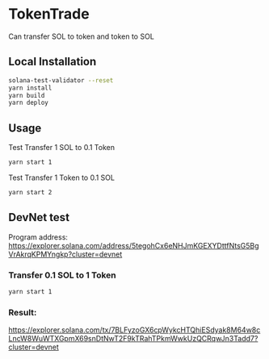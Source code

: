 # TokenTrade

Can transfer SOL to token and token to SOL

## Local Installation

```bash
solana-test-validator --reset
yarn install
yarn build
yarn deploy
```

## Usage

Test Transfer 1 SOL to 0.1 Token

```bash
yarn start 1
```

Test Transfer 1 Token to 0.1 SOL

```bash
yarn start 2
```


## DevNet test

Program address: https://explorer.solana.com/address/5tegohCx6eNHJmKGEXYDttfNtsG5BgVrAkrqKPMYngkp?cluster=devnet

### Transfer 0.1 SOL to 1 Token

```bash
yarn start 1
```

### Result:

https://explorer.solana.com/tx/7BLFyzoGX6cpWykcHTQhiESdyak8M64w8cLncW8WuWTXGpmX69snDtNwT2F9kTRahTPkmWwkUzQCRqwJn3Tadd7?cluster=devnet
